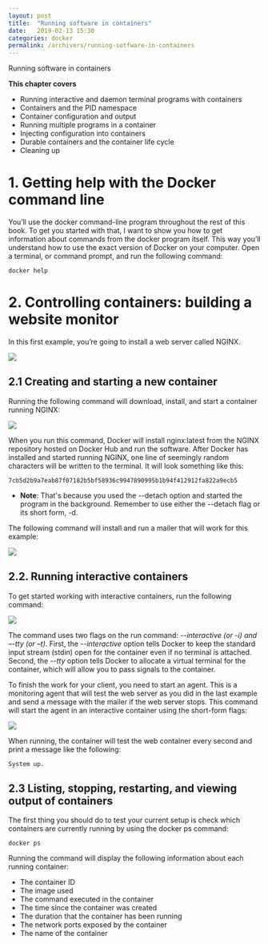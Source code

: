 ```yaml
---
layout: post
title:  "Running software in containers"
date:   2019-02-13 15:30
categories: docker
permalink: /archivers/running-sotfware-in-containers
---
```


Running software in containers

**This chapter covers**

- Running interactive and daemon terminal programs with containers
- Containers and the PID namespace
- Container configuration and output
- Running multiple programs in a container
- Injecting configuration into containers
- Durable containers and the container life cycle
- Cleaning up

# 1. Getting help with the Docker command line

You’ll use the docker command-line program throughout the rest of this book. To get you started with that, I want to show you how to get information about commands from the docker program itself. This way you’ll understand how to use the exact version of Docker on your computer. Open a terminal, or command prompt, and run the following command:

`docker help`

# 2. Controlling containers: building a website monitor

In this first example, you’re going to install a web server called NGINX.

![](https://user-images.githubusercontent.com/10813839/53154941-80266800-35ee-11e9-9d0f-2c7a7fc0e961.png)

## 2.1 Creating and starting a new container

Running the following command will download, install, and start a container running NGINX:

![](https://user-images.githubusercontent.com/10813839/53155040-c976b780-35ee-11e9-9b9d-358106fda5a4.png)

When you run this command, Docker will install nginx:latest from the NGINX repository hosted on Docker Hub and run the software. After Docker has installed and started running NGINX, one line of seemingly random characters will be written to the terminal. It will look something like this:

`7cb5d2b9a7eab87f07182b5bf58936c9947890995b1b94f412912fa822a9ecb5`

- **Note**: That's because you used the --detach option and started the program in the background. Remember to use either the --detach flag or its short form, -d.

The following command will install and run a mailer that will work for this example:

![](https://user-images.githubusercontent.com/10813839/53155233-35592000-35ef-11e9-92cf-5de0b3fab7b1.png)

## 2.2. Running interactive containers

To get started working with interactive containers, run the following command:

![](https://user-images.githubusercontent.com/10813839/53155301-5cafed00-35ef-11e9-8d38-d613a5e51380.png)

The command uses two flags on the run command: *--interactive (or -i) and –-tty (or –t)*. First, the *--interactive* option tells Docker to keep the standard input stream (stdin) open for the container even if no terminal is attached. Second, the *--tty* option tells Docker to allocate a virtual terminal for the container, which will allow you to pass signals to the container.

To finish the work for your client, you need to start an agent. This is a monitoring agent that will test the web server as you did in the last example and send a message with the mailer if the web server stops. This command will start the agent in an interactive container using the short-form flags:

![](https://user-images.githubusercontent.com/10813839/53155456-b0223b00-35ef-11e9-832d-5c915fd77c8f.png)

When running, the container will test the web container every second and print a message like the following:

`System up.`

## 2.3 Listing, stopping, restarting, and viewing output of containers

The first thing you should do to test your current setup is check which containers are currently running by using the docker ps command:

`docker ps`

Running the command will display the following information about each running container:

- The container ID
- The image used
- The command executed in the container
- The time since the container was created
- The duration that the container has been running
- The network ports exposed by the container
- The name of the container

